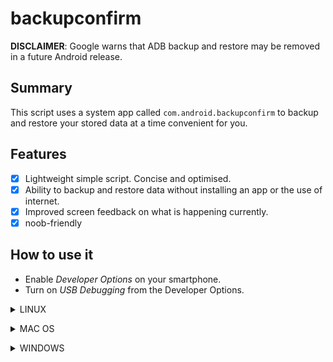 # backupconfirm
**DISCLAIMER**: Google warns that ADB backup and restore may be removed in a future Android release.

## Summary
This script uses a system app called `com.android.backupconfirm` to backup and restore your stored data at a time convenient for you.

## Features
* [X] Lightweight simple script. Concise and optimised.
* [X] Ability to backup and restore data without installing an app or the use of internet.
* [X] Improved screen feedback on what is happening currently.
* [X] noob-friendly

## How to use it 
- Enable *Developer Options* on your smartphone.
- Turn on *USB Debugging* from the Developer Options.<p>
<details>
<summary>LINUX</summary>

- Install *Android platform tools* and *qpdf* on your PC :

Debian Base :
```bash
$ sudo apt install android-sdk-platform-tools qpdf
```
Arch-Linux Base :
```bash
$ sudo pacman -S android-tools qpdf
```
Fedora :
```bash
$ sudo yum install android-tools qpdf
```
- Use `adb backup -apk -shared -all -f <filepath>/backup.ab` to backup and `adb restore <filepath>/backup.ab` to restore.
</details>
</p>

<p>
<details>
<summary>MAC OS</summary>

- Install [Homebrew](https://brew.sh/)
- Install *Android platform tools* and *qpdf*
```bash
$ brew install android-platform-tools qpdf
```
- Use `adb backup -apk -shared -all -f <filepath>/backup.ab` to backup and `adb restore <filepath>/backup.ab` to restore.
</details>
</p>

<p>
<details>
<summary>WINDOWS</summary>


- Download [android platform tools](https://dl.google.com/android/repository/platform-tools-latest-windows.zip) and unzip it somewhere. [Add the folder to your PATH](https://www.architectryan.com/2018/03/17/add-to-the-path-on-windows-10/).
- [Install USB drivers of your device](https://developer.android.com/studio/run/oem-usb#Drivers)
- Check your device is detected :
```batch
 adb devices
```
- Go to the [release section](https://github.com/KelvinCrag/backupconfirm/releases) and download the lastest release.

- Put .bat in the same folder of installed adb if you don't have adb support everywhere in your PC. By default it is `c:/adb/platform-tools` et voilà !

```
batch backupconfirm.bat
```
</details>
</p>

 
